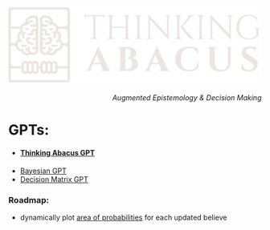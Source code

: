 ![logo](https://raw.githubusercontent.com/franciscoabenza/thinking-abacus/main/landing_page/frontend/resources/logo_sq.png)

<h6 align="right">Augmented Epistemology & Decision Making</h6>

# GPTs:
- #### [Thinking Abacus GPT](https://chat.openai.com/g/g-AW3RlBY4I-thinking-abacus)
- [Bayesian GPT](https://chat.openai.com/g/g-38nzhDE9y-bayesian-gpt)
- [Decision Matrix GPT](https://chat.openai.com/g/g-38nzhDE9y-bayesian-gpt)


### Roadmap:
- dynamically plot [area of probabilities](https://youtube.com/clip/UgkxArhe_jB5vu-Bx-8Y3eBucPG7ulGPoDyX?si=FtMJme0laWyG8uki) for each updated believe

